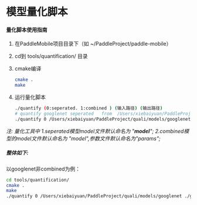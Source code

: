 # 模型量化脚本

#### 量化脚本使用指南
1. 在PaddleMobile项目目录下（如 ~/PaddleProject/paddle-mobile）

2. cd到  tools/quantification/ 目录

3. cmake编译

    ``` sh
    cmake .
    make
    ```

4. 运行量化脚本
    ```sh
    ./quantify (0:seperated. 1:combined ) (输入路径) (输出路径)
    # quantify googlenet seperated   from  /Users/xiebaiyuan/PaddleProject/quali/models/googlenet to ./googlenet_min
    ./quantify 0 /Users/xiebaiyuan/PaddleProject/quali/models/googlenet ./googlenet_min 

    ```

*注:*
*量化工具中*
*1.seperated模型model文件默认命名为 "__model__";*
*2.combined模型的model文件默认命名为 "model",参数文件默认命名为"params";*

    
##### 整体如下:
以googlenet非combined为例：

```sh
cd tools/quantification/
cmake .
make
./quantify 0 /Users/xiebaiyuan/PaddleProject/quali/models/googlenet ./googlenet_min
```
